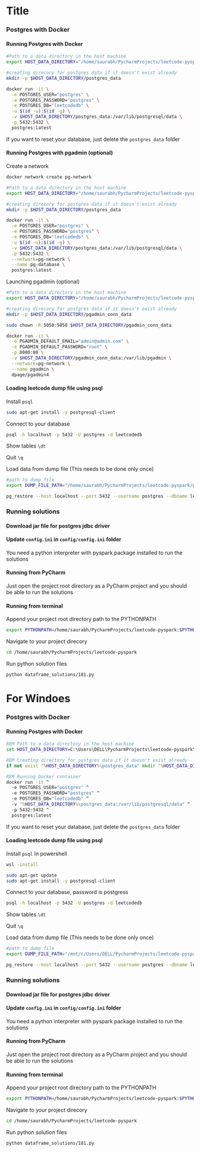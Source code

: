 # Title

### Postgres with Docker

#### Running Postgres with Docker

```bash
#Path to a data directory in the host machine
export HOST_DATA_DIRECTORY="/home/saurabh/PycharmProjects/leetcode-pyspark/postgres_docker/data"

#creating direcory for postgres data if it doesn't exist already
mkdir -p $HOST_DATA_DIRECTORY/postgres_data

docker run -it \
  -e POSTGRES_USER="postgres" \
  -e POSTGRES_PASSWORD="postgres" \
  -e POSTGRES_DB="leetcodedb" \
  -u $(id -u):$(id -g) \
  -v $HOST_DATA_DIRECTORY/postgres_data:/var/lib/postgresql/data \
  -p 5432:5432 \
  postgres:latest
```
If you want to reset your database, just delete the `postgres_data` folder


#### Running Postgres with pgadmin (optional)

Create a network

```bash
docker network create pg-network
```

```bash
#Path to a data directory in the host machine
export HOST_DATA_DIRECTORY="/home/saurabh/PycharmProjects/leetcode-pyspark/postgres_docker/data"

#creating direcory for postgres data if it doesn't exist already
mkdir -p $HOST_DATA_DIRECTORY/postgres_data

docker run -it \
  -e POSTGRES_USER="postgres" \
  -e POSTGRES_PASSWORD="postgres" \
  -e POSTGRES_DB="leetcodedb" \
  -u $(id -u):$(id -g) \
  -v $HOST_DATA_DIRECTORY/postgres_data:/var/lib/postgresql/data \
  -p 5432:5432 \
  --network=pg-network \
  --name pg-database \
  postgres:latest
```

Launching pgadmin (optional)

```bash
#Path to a data directory in the host machine
export HOST_DATA_DIRECTORY="/home/saurabh/PycharmProjects/leetcode-pyspark/postgres_docker/data"

#creating direcory for postgres data if it doesn't exist already
mkdir -p $HOST_DATA_DIRECTORY/pgadmin_conn_data

sudo chown -R 5050:5050 $HOST_DATA_DIRECTORY/pgadmin_conn_data

docker run -it \
  -e PGADMIN_DEFAULT_EMAIL="admin@admin.com" \
  -e PGADMIN_DEFAULT_PASSWORD="root" \
  -p 8080:80 \
  -v $HOST_DATA_DIRECTORY/pgadmin_conn_data:/var/lib/pgadmin \
  --network=pg-network \
  --name pgadmin \
  dpage/pgadmin4
```


#### Loading leetcode dump file using psql

Install `psql`
```bash
sudo apt-get install -y postgresql-client
```
Connect to your database
```bash
psql -h localhost -p 5432 -U postgres -d leetcodedb
```

Show tables
`\dt`

Quit
`\q`

Load data from dump file
(This needs to be done only once)
```bash
#path to dump file
export DUMP_FILE_PATH="/home/saurabh/PycharmProjects/leetcode-pyspark/postgresql_dump_file/leetcodedb.sql"

pg_restore --host localhost --port 5432 --username postgres --dbname leetcodedb --verbose $DUMP_FILE_PATH
```

### Running solutions

#### Download jar file for postgres jdbc driver

#### Update `config.ini` in `config/config.ini` folder

You need a python interpreter with pyspark package installed to run the solutions
#### Running from PyCharm
Just open the project root directory as a PyCharm project and you should be able to run the solutions

#### Running from terminal
Append your project root directory path to the PYTHONPATH
```bash
export PYTHONPATH=/home/saurabh/PycharmProjects/leetcode-pyspark:$PYTHONPATH
```

Navigate to your project direcory

```bash
cd /home/saurabh/PycharmProjects/leetcode-pyspark
```

Run python solution files
```bash
python dataframe_solutions/181.py 
```


# For Windoes

### Postgres with Docker

#### Running Postgres with Docker

```cmd
REM Path to a data directory in the host machine
set HOST_DATA_DIRECTORY=C:\Users\DELL\PycharmProjects\leetcode-pyspark\postgres_docker\data

REM Creating directory for postgres data if it doesn't exist already
if not exist "%HOST_DATA_DIRECTORY%\postgres_data" mkdir "%HOST_DATA_DIRECTORY%\postgres_data"

REM Running Docker container
docker run -it ^
  -e POSTGRES_USER="postgres" ^
  -e POSTGRES_PASSWORD="postgres" ^
  -e POSTGRES_DB="leetcodedb" ^
  -v "%HOST_DATA_DIRECTORY%\postgres_data:/var/lib/postgresql/data" ^
  -p 5432:5432 ^
  postgres:latest
```
If you want to reset your database, just delete the `postgres_data` folder

#### Loading leetcode dump file using psql

Install `psql`
In powershell
```bash
wsl -install
```

```bash
sudo apt-get update
sudo apt-get install -y postgresql-client
```
Connect to your database, password is postgress
```bash
psql -h localhost -p 5432 -U postgres -d leetcodedb
```

Show tables
`\dt`

Quit
`\q`

Load data from dump file
(This needs to be done only once)
```bash
#path to dump file
export DUMP_FILE_PATH="/mnt/c/Users/DELL/PycharmProjects/leetcode-pyspark/postgresql_dump_file/leetcodedb.sql"

pg_restore --host localhost --port 5432 --username postgres --dbname leetcodedb --verbose $DUMP_FILE_PATH
```

### Running solutions

#### Download jar file for postgres jdbc driver

#### Update `config.ini` in `config/config.ini` folder

You need a python interpreter with pyspark package installed to run the solutions
#### Running from PyCharm
Just open the project root directory as a PyCharm project and you should be able to run the solutions

#### Running from terminal
Append your project root directory path to the PYTHONPATH
```bash
export PYTHONPATH=/home/saurabh/PycharmProjects/leetcode-pyspark:$PYTHONPATH
```

Navigate to your project direcory

```bash
cd /home/saurabh/PycharmProjects/leetcode-pyspark
```

Run python solution files
```bash
python dataframe_solutions/181.py 
```





